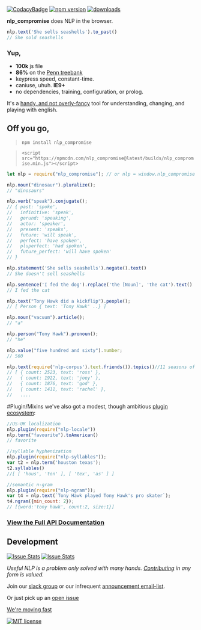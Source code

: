 [![CodacyBadge](https://api.codacy.com/project/badge/grade/82cc8ebd98b64ed199d7be6021488062)](https://www.codacy.com/app/spencerkelly86/nlp_compromise)
[![npm version](https://badge.fury.io/js/nlp_compromise.svg)](https://www.npmjs.com/package/nlp_compromise)
[![downloads](https://img.shields.io/npm/dm/nlp_compromise.svg)](https://www.npmjs.com/package/nlp_compromise)

**nlp_compromise** does NLP in the browser.
```javascript
nlp.text('She sells seashells').to_past()
// She sold seashells
```
### Yup,
* **100k** js file
* **86%** on the [Penn treebank](http://www.cis.upenn.edu/~treebank/)
* keypress speed, constant-time.
* caniuse, uhuh. **IE9+**
* no dependencies, training, configuration, or prolog.

It's a [handy, and not overly-fancy](https://github.com/nlp-compromise/nlp_compromise/blob/master/docs/justification.md) tool for understanding, changing, and playing with english.

## Off you go,
> `npm install nlp_compromise`

> `<script src="https://npmcdn.com/nlp_compromise@latest/builds/nlp_compromise.min.js"></script>`

```javascript
let nlp = require("nlp_compromise"); // or nlp = window.nlp_compromise

nlp.noun("dinosaur").pluralize();
// "dinosaurs"

nlp.verb("speak").conjugate();
// { past: 'spoke',
//   infinitive: 'speak',
//   gerund: 'speaking',
//   actor: 'speaker',
//   present: 'speaks',
//   future: 'will speak',
//   perfect: 'have spoken',
//   pluperfect: 'had spoken',
//   future_perfect: 'will have spoken'
// }

nlp.statement('She sells seashells').negate().text()
// She doesn't sell seashells

nlp.sentence('I fed the dog').replace('the [Noun]', 'the cat').text()
// I fed the cat

nlp.text("Tony Hawk did a kickflip").people();
// [ Person { text: 'Tony Hawk' ..} ]

nlp.noun("vacuum").article();
// "a"

nlp.person("Tony Hawk").pronoun();
// "he"

nlp.value("five hundred and sixty").number;
// 560

nlp.text(require('nlp-corpus').text.friends()).topics()//11 seasons of friends
// [ { count: 2523, text: 'ross' },
//   { count: 1922, text: 'joey' },
//   { count: 1876, text: 'god' },
//   { count: 1411, text: 'rachel' },
//   ....
```
#Plugin/Mixins
we've also got a modest, though ambitious [plugin ecosystem](https://github.com/nlp-compromise/nlp_compromise/blob/master/docs/plugins.md):
```javascript
//US-UK localization
nlp.plugin(require("nlp-locale"))
nlp.term("favourite").toAmerican()
// favorite

//syllable hyphenization
nlp.plugin(require("nlp-syllables"));
var t2 = nlp.term('houston texas');
t2.syllables()
//[ [ 'hous', 'ton' ], [ 'tex', 'as' ] ]

//semantic n-gram
nlp.plugin(require("nlp-ngram"));
var t4 = nlp.text(`Tony Hawk played Tony Hawk's pro skater`);
t4.ngram({min_count: 2});
// [{word:'tony hawk', count:2, size:1}]
```

### [View the Full API Documentation](https://github.com/nlp-compromise/nlp_compromise/blob/master/docs/api.md)

## Development
[![Issue Stats](http://issuestats.com/github/nlp-compromise/nlp_compromise/badge/pr)](http://issuestats.com/github/nlp-compromise/nlp_compromise)
[![Issue Stats](http://issuestats.com/github/nlp-compromise/nlp_compromise/badge/issue)](http://issuestats.com/github/nlp-compromise/nlp_compromise)

*Useful NLP is a problem only solved with many hands. [Contributing](https://github.com/nlp-compromise/nlp_compromise/blob/master/contributing.md) in any form is valued.*

Join our [slack group](https://superscriptjs.slack.com/messages/nlp_compromise/) or our infrequent [announcement email-list](http://eepurl.com/bL9YRv).

Or just pick up an [open issue](https://github.com/nlp-compromise/nlp_compromise/issues)

[We're moving fast](https://github.com/nlp-compromise/nlp_compromise/blob/master/docs/changelog.md)

[![MIT license](http://img.shields.io/badge/license-MIT-brightgreen.svg)](http://opensource.org/licenses/MIT)
